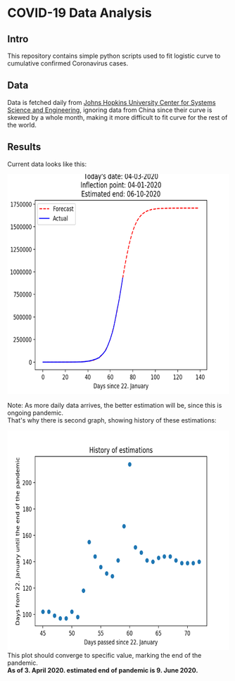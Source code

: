 # COVID-19 Data Analysis

## Intro

This repository contains simple python scripts used to fit logistic curve to cumulative confirmed Coronavirus cases.

## Data

Data is fetched daily from [Johns Hopkins University Center for Systems Science and Engineering](https://github.com/CSSEGISandData/COVID-19),
ignoring data from China since their curve is skewed by a whole month, making it more difficult to fit curve for the rest of the world.


## Results
Current data looks like this:

<img src="/output/regression/img/04-03-2020.png" height="500" width="700px" />

Note: As more daily data arrives, the better estimation will be, since this is ongoing pandemic.\
That's why there is second graph, showing history of these estimations:

<img src="/output/end_estimation/04-03-2020.png" height="500" width="700px" />\
This plot should converge to specific value, marking the end of the pandemic.\
**As of 3. April 2020. estimated end of pandemic is 9. June 2020.**
 